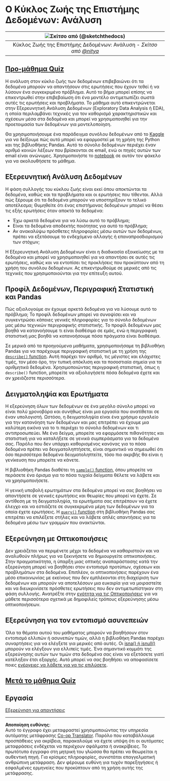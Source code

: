 <!--
CO_OP_TRANSLATOR_METADATA:
{
  "original_hash": "661dad02c3ac239644d34c1eb51e76f8",
  "translation_date": "2025-09-06T20:59:16+00:00",
  "source_file": "4-Data-Science-Lifecycle/15-analyzing/README.md",
  "language_code": "el"
}
-->
# Ο Κύκλος Ζωής της Επιστήμης Δεδομένων: Ανάλυση

|![Σκίτσο από [(@sketchthedocs)](https://sketchthedocs.dev)](../../sketchnotes/15-Analyzing.png)|
|:---:|
| Κύκλος Ζωής της Επιστήμης Δεδομένων: Ανάλυση - _Σκίτσο από [@nitya](https://twitter.com/nitya)_ |

## [Προ-μάθημα Quiz](https://ff-quizzes.netlify.app/en/ds/quiz/28)

Η ανάλυση στον κύκλο ζωής των δεδομένων επιβεβαιώνει ότι τα δεδομένα μπορούν να απαντήσουν στις ερωτήσεις που έχουν τεθεί ή να λύσουν ένα συγκεκριμένο πρόβλημα. Αυτό το βήμα μπορεί επίσης να επικεντρωθεί στην επιβεβαίωση ότι ένα μοντέλο αντιμετωπίζει σωστά αυτές τις ερωτήσεις και προβλήματα. Το μάθημα αυτό επικεντρώνεται στην Εξερευνητική Ανάλυση Δεδομένων (Exploratory Data Analysis ή EDA), η οποία περιλαμβάνει τεχνικές για τον καθορισμό χαρακτηριστικών και σχέσεων μέσα στα δεδομένα και μπορεί να χρησιμοποιηθεί για την προετοιμασία των δεδομένων για μοντελοποίηση.

Θα χρησιμοποιήσουμε ένα παράδειγμα συνόλου δεδομένων από το [Kaggle](https://www.kaggle.com/balaka18/email-spam-classification-dataset-csv/version/1) για να δείξουμε πώς αυτό μπορεί να εφαρμοστεί με τη χρήση της Python και της βιβλιοθήκης Pandas. Αυτό το σύνολο δεδομένων περιέχει έναν αριθμό κοινών λέξεων που βρίσκονται σε email, ενώ οι πηγές αυτών των email είναι ανώνυμες. Χρησιμοποιήστε το [notebook](notebook.ipynb) σε αυτόν τον φάκελο για να ακολουθήσετε το μάθημα.

## Εξερευνητική Ανάλυση Δεδομένων

Η φάση συλλογής του κύκλου ζωής είναι εκεί όπου αποκτώνται τα δεδομένα, καθώς και τα προβλήματα και οι ερωτήσεις που τίθενται. Αλλά πώς ξέρουμε ότι τα δεδομένα μπορούν να υποστηρίξουν το τελικό αποτέλεσμα; 
Θυμηθείτε ότι ένας επιστήμονας δεδομένων μπορεί να θέσει τις εξής ερωτήσεις όταν αποκτά τα δεδομένα:
- Έχω αρκετά δεδομένα για να λύσω αυτό το πρόβλημα;
- Είναι τα δεδομένα αποδεκτής ποιότητας για αυτό το πρόβλημα;
- Αν ανακαλύψω πρόσθετες πληροφορίες μέσω αυτών των δεδομένων, πρέπει να εξετάσουμε το ενδεχόμενο αλλαγής ή επαναπροσδιορισμού των στόχων;

Η Εξερευνητική Ανάλυση Δεδομένων είναι η διαδικασία εξοικείωσης με τα δεδομένα και μπορεί να χρησιμοποιηθεί για να απαντήσει σε αυτές τις ερωτήσεις, καθώς και να εντοπίσει τις προκλήσεις που προκύπτουν από τη χρήση του συνόλου δεδομένων. Ας επικεντρωθούμε σε μερικές από τις τεχνικές που χρησιμοποιούνται για την επίτευξη αυτού.

## Προφίλ Δεδομένων, Περιγραφική Στατιστική και Pandas
Πώς αξιολογούμε αν έχουμε αρκετά δεδομένα για να λύσουμε αυτό το πρόβλημα; Το προφίλ δεδομένων μπορεί να συνοψίσει και να συγκεντρώσει κάποιες γενικές πληροφορίες για το σύνολο δεδομένων μας μέσω τεχνικών περιγραφικής στατιστικής. Το προφίλ δεδομένων μας βοηθά να κατανοήσουμε τι είναι διαθέσιμο σε εμάς, ενώ η περιγραφική στατιστική μας βοηθά να κατανοήσουμε πόσα πράγματα είναι διαθέσιμα.

Σε μερικά από τα προηγούμενα μαθήματα, χρησιμοποιήσαμε τη βιβλιοθήκη Pandas για να παρέχουμε περιγραφική στατιστική με τη χρήση της [`describe()` function](https://pandas.pydata.org/pandas-docs/stable/reference/api/pandas.DataFrame.describe.html). Αυτή παρέχει τον αριθμό, τις μέγιστες και ελάχιστες τιμές, τον μέσο όρο, την τυπική απόκλιση και τα ποσοστιαία σημεία για τα αριθμητικά δεδομένα. Χρησιμοποιώντας περιγραφική στατιστική, όπως η `describe()` function, μπορείτε να αξιολογήσετε πόσα δεδομένα έχετε και αν χρειάζεστε περισσότερα.

## Δειγματοληψία και Ερωτήματα
Η εξερεύνηση όλων των δεδομένων σε ένα μεγάλο σύνολο μπορεί να είναι πολύ χρονοβόρα και συνήθως είναι μια εργασία που ανατίθεται σε έναν υπολογιστή. Ωστόσο, η δειγματοληψία είναι ένα χρήσιμο εργαλείο για την κατανόηση των δεδομένων και μας επιτρέπει να έχουμε μια καλύτερη εικόνα για το τι περιέχει το σύνολο δεδομένων και τι αντιπροσωπεύει. Με ένα δείγμα, μπορείτε να εφαρμόσετε πιθανότητες και στατιστική για να καταλήξετε σε γενικά συμπεράσματα για τα δεδομένα σας. Παρόλο που δεν υπάρχει καθορισμένος κανόνας για το πόσα δεδομένα πρέπει να δειγματοληπτήσετε, είναι σημαντικό να σημειωθεί ότι όσο περισσότερα δεδομένα δειγματοληπτείτε, τόσο πιο ακριβής θα είναι η γενίκευση που μπορείτε να κάνετε.

Η βιβλιοθήκη Pandas διαθέτει τη [`sample()` function](https://pandas.pydata.org/pandas-docs/stable/reference/api/pandas.DataFrame.sample.html), όπου μπορείτε να περάσετε ένα όρισμα για το πόσα τυχαία δείγματα θέλετε να λάβετε και να χρησιμοποιήσετε.

Η γενική υποβολή ερωτημάτων στα δεδομένα μπορεί να σας βοηθήσει να απαντήσετε σε γενικές ερωτήσεις και θεωρίες που μπορεί να έχετε. Σε αντίθεση με τη δειγματοληψία, τα ερωτήματα σας επιτρέπουν να έχετε έλεγχο και να εστιάζετε σε συγκεκριμένα μέρη των δεδομένων για τα οποία έχετε ερωτήσεις. Η [`query()` function](https://pandas.pydata.org/pandas-docs/stable/reference/api/pandas.DataFrame.query.html) στη βιβλιοθήκη Pandas σας επιτρέπει να επιλέξετε στήλες και να λάβετε απλές απαντήσεις για τα δεδομένα μέσω των γραμμών που ανακτώνται.

## Εξερεύνηση με Οπτικοποιήσεις
Δεν χρειάζεται να περιμένετε μέχρι τα δεδομένα να καθαριστούν και να αναλυθούν πλήρως για να ξεκινήσετε να δημιουργείτε οπτικοποιήσεις. Στην πραγματικότητα, η ύπαρξη μιας οπτικής αναπαράστασης κατά την εξερεύνηση μπορεί να βοηθήσει στον εντοπισμό προτύπων, σχέσεων και προβλημάτων στα δεδομένα. Επιπλέον, οι οπτικοποιήσεις παρέχουν ένα μέσο επικοινωνίας με εκείνους που δεν εμπλέκονται στη διαχείριση των δεδομένων και μπορούν να αποτελέσουν μια ευκαιρία για να μοιραστείτε και να διευκρινίσετε πρόσθετες ερωτήσεις που δεν αντιμετωπίστηκαν στη φάση συλλογής. Ανατρέξτε στην [ενότητα για τις Οπτικοποιήσεις](../../../../../../../../../3-Data-Visualization) για να μάθετε περισσότερα σχετικά με δημοφιλείς τρόπους εξερεύνησης μέσω οπτικοποιήσεων.

## Εξερεύνηση για τον εντοπισμό ασυνεπειών
Όλα τα θέματα αυτού του μαθήματος μπορούν να βοηθήσουν στον εντοπισμό ελλιπών ή ασυνεπών τιμών, αλλά η βιβλιοθήκη Pandas παρέχει συναρτήσεις για να ελέγξετε για μερικές από αυτές. Οι [isna() ή isnull()](https://pandas.pydata.org/pandas-docs/stable/reference/api/pandas.isna.html) μπορούν να ελέγξουν για ελλιπείς τιμές. Ένα σημαντικό κομμάτι της εξερεύνησης αυτών των τιμών στα δεδομένα σας είναι να εξετάσετε γιατί κατέληξαν έτσι εξαρχής. Αυτό μπορεί να σας βοηθήσει να αποφασίσετε ποιες [ενέργειες να λάβετε για να τις επιλύσετε](/2-Working-With-Data/08-data-preparation/notebook.ipynb).

## [Μετά το μάθημα Quiz](https://ff-quizzes.netlify.app/en/ds/quiz/29)

## Εργασία

[Εξερεύνηση για απαντήσεις](assignment.md)

---

**Αποποίηση ευθύνης**:  
Αυτό το έγγραφο έχει μεταφραστεί χρησιμοποιώντας την υπηρεσία αυτόματης μετάφρασης [Co-op Translator](https://github.com/Azure/co-op-translator). Παρόλο που καταβάλλουμε προσπάθειες για ακρίβεια, παρακαλούμε να έχετε υπόψη ότι οι αυτόματες μεταφράσεις ενδέχεται να περιέχουν σφάλματα ή ανακρίβειες. Το πρωτότυπο έγγραφο στη μητρική του γλώσσα θα πρέπει να θεωρείται η αυθεντική πηγή. Για κρίσιμες πληροφορίες, συνιστάται επαγγελματική ανθρώπινη μετάφραση. Δεν φέρουμε ευθύνη για τυχόν παρεξηγήσεις ή εσφαλμένες ερμηνείες που προκύπτουν από τη χρήση αυτής της μετάφρασης.